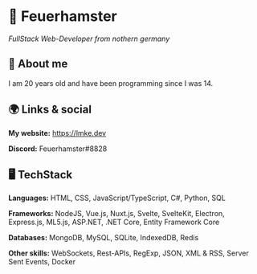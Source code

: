 # 🌈 Feuerhamster
*FullStack Web-Developer from nothern germany*

## 🙋 About me
I am 20 years old and have been programming since I was 14.

## 🌍 Links & social
**My website:** https://lmke.dev

**Discord:** Feuerhamster#8828


## 🖥 TechStack
**Languages:** HTML, CSS, JavaScript/TypeScript, C#, Python, SQL

**Frameworks:** NodeJS, Vue.js, Nuxt.js, Svelte, SvelteKit, Electron, Express.js, ML5.js, ASP.NET, .NET Core, Entity Framework Core

**Databases:** MongoDB, MySQL, SQLite, IndexedDB, Redis

**Other skills:** WebSockets, Rest-APIs, RegExp, JSON, XML & RSS, Server Sent Events, Docker
